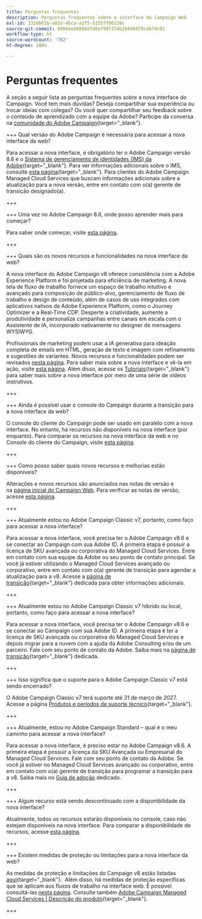 ```yaml
---
title: Perguntas frequentes
description: Perguntas frequentes sobre a interface do Campaign Web
exl-id: 332db61b-a82d-4bca-a2f5-51557f06120c
source-git-commit: 8006eeb6088d7d6ef99f374b2b846978cd679c01
workflow-type: ht
source-wordcount: '782'
ht-degree: 100%

---
```


# Perguntas frequentes

A seção a seguir lista as perguntas frequentes sobre a nova interface do Campaign. Você tem mais dúvidas? Deseja compartilhar sua experiência ou trocar ideias com colegas? Ou você quer compartilhar seu feedback sobre o conteúdo de aprendizado com a equipe da Adobe? Participe da conversa na [comunidade do Adobe Campaign](https://experienceleaguecommunities.adobe.com/t5/adobe-campaign-classic-v7/ct-p/adobe-campaign-classic-community?profile.language=pt){target="_blank"}.

+++ Qual versão do Adobe Campaign é necessária para acessar a nova interface da web?

Para acessar a nova interface, é obrigatório ter o Adobe Campaign versão 8.6 e o [Sistema de gerenciamento de identidades (IMS) da Adobe](https://helpx.adobe.com/br/enterprise/using/identity.html){target="_blank"}. Para ver informações adicionais sobre o IMS, consulte [esta página](https://experienceleague.adobe.com/pt-br/docs/campaign/technotes-ac/tn-new/migrate-users-to-ims){target="_blank"}. Para clientes do Adobe Campaign Managed Cloud Services que buscam informações adicionais sobre a atualização para a nova versão, entre em contato com o(a) gerente de transição designado(a).

+++

+++ Uma vez no Adobe Campaign 8.6, onde posso aprender mais para começar?

Para saber onde começar, visite [esta página](../get-started/get-started.md).

+++

+++ Quais são os novos recursos e funcionalidades na nova interface da web?

A nova interface do Adobe Campaign v8 oferece consistência com a Adobe Experience Platform e foi projetada para eficiência de marketing. A nova tela de fluxo de trabalho fornece um espaço de trabalho intuitivo e avançado para composição de público-alvo, gerenciamento de fluxo de trabalho e design de conteúdo, além de casos de uso integrados com aplicativos nativos da Adobe Experience Platform, como o Journey Optimizer e a Real-Time CDP. Desperte a criatividade, aumente a produtividade e personalize campanhas entre canais em escala com o Assistente de IA, incorporado nativamente no designer de mensagens WYSIWYG.

Profissionais de marketing podem usar a IA generativa para ideação completa de emails em HTML, geração de texto e imagem com refinamento e sugestões de variantes. Novos recursos e funcionalidades podem ser revisados [nesta página](../rn/whats-new.md). Para saber mais sobre a nova interface e vê-la em ação, visite [esta página](../get-started/user-interface.md). Além disso, acesse os [Tutoriais](https://experienceleague.adobe.com/pt-br/docs/campaign-web-learn/tutorials/overview){target="_blank"} para saber mais sobre a nova interface por meio de uma série de vídeos instrutivos.

+++

+++ Ainda é possível usar o console do Campaign durante a transição para a nova interface da web?

O console do cliente do Campaign pode ser usado em paralelo com a nova interface. No entanto, há recursos não disponíveis na nova interface (por enquanto). Para comparar os recursos na nova interface da web e no Console do cliente do Campaign, visite [esta página](../get-started/capability-matrix.md).

+++

+++ Como posso saber quais novos recursos e melhorias estão disponíveis?

Alterações e novos recursos são anunciados nas notas de versão e na [página inicial do Campaign Web](../get-started/user-interface.md#user-interface-home). Para verificar as notas de versão, acesse [esta página](../rn/release-notes.md).

+++

+++ Atualmente estou no Adobe Campaign Classic v7, portanto, como faço para acessar a nova interface?

Para acessar a nova interface, você precisa ter o Adobe Campaign v8.6 e se conectar ao Campaign com sua Adobe ID. A primeira etapa é possuir a licença de SKU avançada ou corporativa do Managed Cloud Services. Entre em contato com sua equipe da Adobe ou seu ponto de contato principal. Se você já estiver utilizando o Managed Cloud Services avançado ou corporativo, entre em contato com o(a) gerente de transição para agendar a atualização para a v8. Acesse a [página de transição](https://experienceleague.adobe.com/pt-br/docs/campaign/campaign-v8/new/v7-to-v8){target="_blank"} dedicada para obter informações adicionais.

+++

+++ Atualmente estou no Adobe Campaign Classic v7 híbrido ou local, portanto, como faço para acessar a nova interface?

Para acessar a nova interface, você precisa ter o Adobe Campaign v8.6 e se conectar ao Campaign com sua Adobe ID. A primeira etapa é ter a licença de SKU avançada ou corporativa do Managed Cloud Services e depois migrar para a nuvem com a ajuda da Adobe Consulting e/ou de um parceiro. Fale com seu ponto de contato da Adobe. Saiba mais na [página de transição](https://experienceleague.adobe.com/pt-br/docs/campaign/campaign-v8/new/v7-to-v8){target="_blank"} dedicada.

+++

+++ Isso significa que o suporte para o Adobe Campaign Classic v7 está sendo encerrado?

O Adobe Campaign Classic v7 terá suporte até 31 de março de 2027. Acesse a página [Produtos e períodos de suporte técnico](https://helpx.adobe.com/br/support/programs/eol-matrix.html){target="_blank"}.

+++

+++ Atualmente, estou no Adobe Campaign Standard – qual é o meu caminho para acessar a nova interface?

Para acessar a nova interface, é preciso estar no Adobe Campaign v8.6. A primeira etapa é possuir a licença da SKU Avançada ou Empresarial do Managed Cloud Services. Fale com seu ponto de contato da Adobe. Se você já estiver no Managed Cloud Services avançado ou corporativo, entre em contato com o(a) gerente de transição para programar a transição para a v8. Saiba mais no [Guia de adoção](../../adoption/home.md) dedicado.

+++

+++ Algum recurso está sendo descontinuado com a disponibilidade da nova interface?

Atualmente, todos os recursos estarão disponíveis no console, caso não estejam disponíveis na nova interface. Para comparar a disponibilidade de recursos, acesse [esta página](../get-started/capability-matrix.md).

+++

+++ Existem medidas de proteção ou limitações para a nova interface da web?

As medidas de proteção e limitações do Campaign v8 estão listadas [aqui](https://experienceleague.adobe.com/pt-br/docs/campaign/campaign-v8/releases/ac-guardrails){target="_blank"}.  Além disso, há medidas de proteção específicas que se aplicam aos fluxos de trabalho na interface web. É possível consultá-las [nesta página](../get-started/guardrails.md). Consulte também [Adobe Campaign Managed Cloud Services | Descrição do produto](https://helpx.adobe.com/br/legal/product-descriptions/adobe-campaign-managed-cloud-services.html){target="_blank"}.

+++